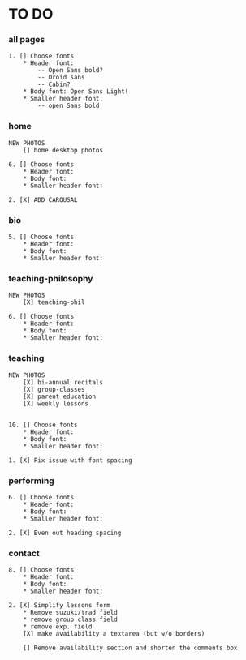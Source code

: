 # TO DO


### all pages

	1. [] Choose fonts
		* Header font:
			-- Open Sans bold?
			-- Droid sans
			-- Cabin?
		* Body font: Open Sans Light!
		* Smaller header font: 
			-- open Sans bold

### home

	NEW PHOTOS
		[] home desktop photos 

	6. [] Choose fonts
		* Header font:
		* Body font:
		* Smaller header font:

	2. [X] ADD CAROUSAL

### bio

	5. [] Choose fonts
		* Header font:
		* Body font:
		* Smaller header font:

### teaching-philosophy

	NEW PHOTOS
		[X] teaching-phil

	6. [] Choose fonts
		* Header font:
		* Body font:
		* Smaller header font:

### teaching
	NEW PHOTOS
		[X] bi-annual recitals
		[X] group-classes
		[X] parent education
		[X] weekly lessons


	10. [] Choose fonts
		* Header font:
		* Body font:
		* Smaller header font:

	1. [X] Fix issue with font spacing

### performing

	6. [] Choose fonts
		* Header font:
		* Body font:
		* Smaller header font:

	2. [X] Even out heading spacing

### contact

	8. [] Choose fonts
		* Header font:
		* Body font:
		* Smaller header font:

	2. [X] Simplify lessons form
		* Remove suzuki/trad field
		* remove group class field 
		* remove exp. field
		[X] make availability a textarea (but w/o borders)

		[] Remove availability section and shorten the comments box




